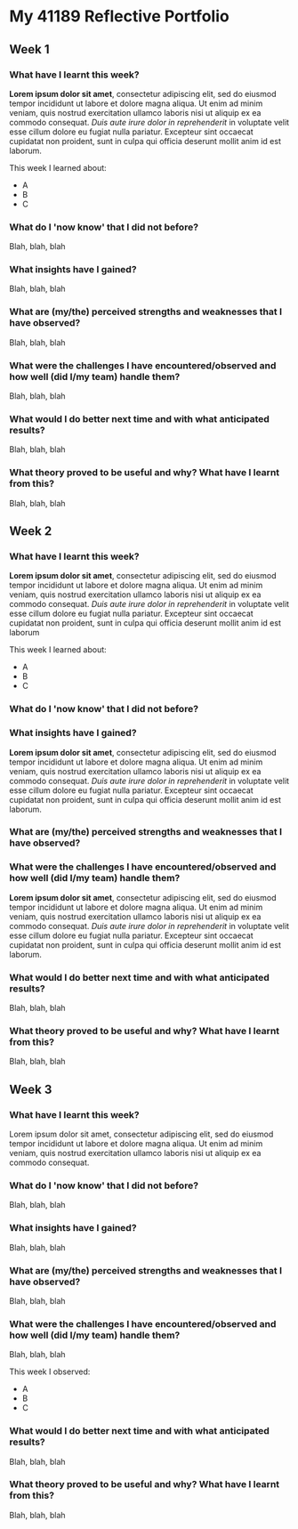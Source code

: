 # My 41189 Reflective Portfolio

## Week 1

### What have I learnt this week?

**Lorem ipsum dolor sit amet**, consectetur adipiscing elit, sed do eiusmod tempor incididunt ut labore et dolore magna aliqua. Ut enim ad minim veniam, quis nostrud exercitation ullamco laboris nisi ut aliquip ex ea commodo consequat. *Duis aute irure dolor in reprehenderit* in voluptate velit esse cillum dolore eu fugiat nulla pariatur. Excepteur sint occaecat cupidatat non proident, sunt in culpa qui officia deserunt mollit anim id est laborum.

This week I learned about:

- A
- B
- C

### What do I 'now know' that I did not before?

Blah, blah, blah

### What insights have I gained?

Blah, blah, blah

### What are (my/the) perceived strengths and weaknesses that I have observed?

Blah, blah, blah

### What were the challenges I have encountered/observed and how well (did I/my team) handle them?

Blah, blah, blah

### What would I do better next time and with what anticipated results?

Blah, blah, blah

### What theory proved to be useful and why? What have I learnt from this?

Blah, blah, blah

## Week 2

### What have I learnt this week?

**Lorem ipsum dolor sit amet**, consectetur adipiscing elit, sed do eiusmod tempor incididunt ut labore et dolore magna aliqua. Ut enim ad minim veniam, quis nostrud exercitation ullamco laboris nisi ut aliquip ex ea commodo consequat. *Duis aute irure dolor in reprehenderit* in voluptate velit esse cillum dolore eu fugiat nulla pariatur. Excepteur sint occaecat cupidatat non proident, sunt in culpa qui officia deserunt mollit anim id est laborum

This week I learned about:

- A
- B
- C

### What do I 'now know' that I did not before?

### What insights have I gained?

**Lorem ipsum dolor sit amet**, consectetur adipiscing elit, sed do eiusmod tempor incididunt ut labore et dolore magna aliqua. Ut enim ad minim veniam, quis nostrud exercitation ullamco laboris nisi ut aliquip ex ea commodo consequat. *Duis aute irure dolor in reprehenderit* in voluptate velit esse cillum dolore eu fugiat nulla pariatur. Excepteur sint occaecat cupidatat non proident, sunt in culpa qui officia deserunt mollit anim id est laborum.

### What are (my/the) perceived strengths and weaknesses that I have observed?

### What were the challenges I have encountered/observed and how well (did I/my team) handle them?

**Lorem ipsum dolor sit amet**, consectetur adipiscing elit, sed do eiusmod tempor incididunt ut labore et dolore magna aliqua. Ut enim ad minim veniam, quis nostrud exercitation ullamco laboris nisi ut aliquip ex ea commodo consequat. *Duis aute irure dolor in reprehenderit* in voluptate velit esse cillum dolore eu fugiat nulla pariatur. Excepteur sint occaecat cupidatat non proident, sunt in culpa qui officia deserunt mollit anim id est laborum.

### What would I do better next time and with what anticipated results?

Blah, blah, blah

### What theory proved to be useful and why? What have I learnt from this?

Blah, blah, blah

## Week 3

### What have I learnt this week?

Lorem ipsum dolor sit amet, consectetur adipiscing elit, sed do eiusmod tempor incididunt ut labore et dolore magna aliqua. Ut enim ad minim veniam, quis nostrud exercitation ullamco laboris nisi ut aliquip ex ea commodo consequat. 

### What do I 'now know' that I did not before?

Blah, blah, blah

### What insights have I gained?

Blah, blah, blah

### What are (my/the) perceived strengths and weaknesses that I have observed?

Blah, blah, blah

### What were the challenges I have encountered/observed and how well (did I/my team) handle them?

Blah, blah, blah

This week I observed:

- A
- B
- C

### What would I do better next time and with what anticipated results?

Blah, blah, blah

### What theory proved to be useful and why? What have I learnt from this?

Blah, blah, blah
